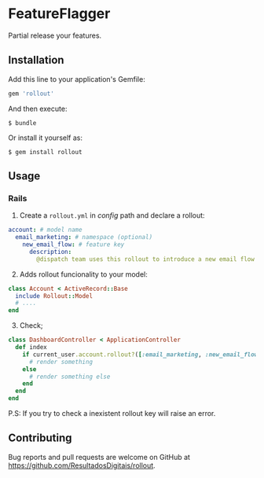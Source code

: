 # FeatureFlagger

Partial release your features.

## Installation

Add this line to your application's Gemfile:

```ruby
gem 'rollout'
```

And then execute:

    $ bundle

Or install it yourself as:

    $ gem install rollout

## Usage

### Rails

1. Create a `rollout.yml` in _config_ path and declare a rollout:
```yml
account: # model name
  email_marketing: # namespace (optional)
    new_email_flow: # feature key
      description: 
        @dispatch team uses this rollout to introduce a new email flow for certains users. Read more at [link]
```

2. Adds rollout funcionality to your model:
```ruby
class Account < ActiveRecord::Base
  include Rollout::Model
  # ....
end
```


3. Check;
```ruby
class DashboardController < ApplicationController
  def index
    if current_user.account.rollout?([:email_marketing, :new_email_flow])
      # render something
    else
      # render something else
    end            
  end
end
```

P.S: If you try to check a inexistent rollout key will raise an error.


## Contributing

Bug reports and pull requests are welcome on GitHub at https://github.com/ResultadosDigitais/rollout.

